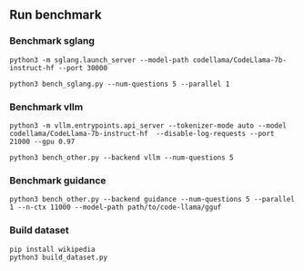 ## Run benchmark

### Benchmark sglang
```
python3 -m sglang.launch_server --model-path codellama/CodeLlama-7b-instruct-hf --port 30000
```

```
python3 bench_sglang.py --num-questions 5 --parallel 1
```


### Benchmark vllm
```
python3 -m vllm.entrypoints.api_server --tokenizer-mode auto --model codellama/CodeLlama-7b-instruct-hf  --disable-log-requests --port 21000 --gpu 0.97
```

```
python3 bench_other.py --backend vllm --num-questions 5
```


### Benchmark guidance
```
python3 bench_other.py --backend guidance --num-questions 5 --parallel 1 --n-ctx 11000 --model-path path/to/code-llama/gguf
```


### Build dataset
```
pip install wikipedia
python3 build_dataset.py
```
